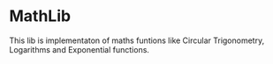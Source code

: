 # MathLib

This lib is implementaton of maths funtions like Circular Trigonometry, Logarithms and Exponential functions.
